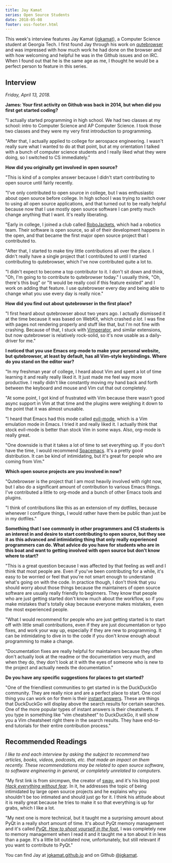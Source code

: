 ```yaml
---
title: Jay Kamat
series: Open Source Students
date: 2018-05-08
footer: oss-footer.html
---
```


This week's interview features Jay Kamat
([jgkamat](https://github.com/jgkamat)),
a Computer Science student at Georgia Tech.
I first found Jay through his work on [qutebrowser](qutebrowser)
and was impressed with how much work he had done on the browser and
with how welcoming and helpful he was in the Github issues and on IRC.
When I found out that he is the same age as me,
I thought he would be a perfect person to feature in this series.

## Interview

_Friday, April 13, 2018._

**James: Your first activity on Github was back in 2014, but
when did you first get started coding?**

"I actually started programming in high school.
We had two classes at my school:
intro to Computer Science and AP Computer Science.
I took those two classes and they were my very first introduction
to programming.

"After that, I actually applied to college for aerospace engineering.
I wasn't really sure what I wanted to do at that point,
but at my orientation I talked with a bunch
of computer science students and I really liked what they were doing,
so I switched to CS immediately."

**How did you originally get involved in open source?**

"This is kind of a complex answer because I didn't start contributing to 
open source until fairly recently.

"I've only contributed to open source in college,
but I was enthusiastic about open source before college.
In high school I was trying to switch over to using all open source
applications,
and that turned out to be really helpful because now that I use
mostly open source software I can pretty much change anything that I want.
It's really liberating.

"Early in college, I joined a club called
[RoboJackets](https://robojackets.org/),
which had a robotics team.
Their software is open source, so all of their development happens in the open,
and that became the first major open source project that I contributed to.

"After that, I started to make tiny little contributions all over the place.
I didn't really have a single project that I contributed to until I
started contributing to qutebrowser,
which I've now contributed quite a lot to.

"I didn't expect to become a top contributor to it.
I don't sit down and think,
"Oh, I'm going to to contribute to qutebrowser today."
I usually think,
"Oh, there's this bug"
or
"It would be really cool if this feature existed"
and I work on adding that feature.
I use qutebrowser every day and being able to change what you use every day
is really nice."

**How did you find out about qutebrowser in the first place?**

"I first heard about qutebrowser about two years ago.
I actually dismissed it at the time because it was based on WebKit,
which crashed *a lot*.
I was fine with pages not rendering properly and stuff like that,
but I'm not fine with crashing.
Because of that, I stuck with
[Vimperator](http://vimperator.org/vimperator.html),
and similar extensions,
but now qutebrowser is relatively rock-solid,
so it's now usable as a daily-driver for me."

**I noticed that you use Emacs org-mode to make your personal website,
but qutebrowser, at least by default, has all Vim-style keybindings.
Where do you stand on the editor war?**

"In my freshman year of college, I heard about Vim and spent a lot of time
learning it and really really liked it.
It just made me feel way more productive.
I really didn't like constantly
moving my hand back and forth between the keyboard and mouse
and Vim cut that out completely.

"At some point, I got kind of frustrated with Vim because
there wasn't good async support in Vim at that time and
the plugins were weighing it down to the point that it was almost unusable.

"I heard that Emacs had this mode called
[evil-mode](https://github.com/emacs-evil/evil),
which is a Vim emulation mode in Emacs.
I tried it and really liked it.
I actually think that stock evil-mode is better than stock Vim in some ways.
Also, org-mode is really great.

"One downside is that it takes a lot of time to set everything up.
If you don't have the time, I would recommend
[Spacemacs](http://spacemacs.org/).
It's a pretty good distribution.
It can be kind of intimidating, but it's great
for people who are coming from Vim."

**Which open source projects are you involved in now?**

"Qutebrowser is the project that I am most heavily involved with right now,
but I also do a significant amount of contribution to various Emacs things.
I've contributed a little to org-mode and a bunch of other Emacs tools
and plugins.

"I think of contributions like this as an extension of my dotfiles,
because whenever I configure things,
I would rather have them be public than just be in my dotfiles."

**Something that I see commonly in other programmers and CS students is
an interest in and desire to start contributing to open source,
but they see it as this advanced and intimidating thing that only
really experienced programmers can do.
What advice do you have for students who are in this boat and want to
getting involved with open source but don't know where to start?**

"This is a great question because I was affected by that feeling as well
and I think that most people are.
Even if you've been contributing for a while,
it's easy to be worried or feel that you're not smart enough to understand
what's going on with the code.
In practice though, I don't think that you should worry about those things
because the maintainers of open source software are usually really friendly
to beginners.
They know that people who are just getting started don't know much about the
workflow,
so if you make mistakes that's totally okay because everyone makes mistakes,
even the most experienced people.

"What I would recommend for people who are just getting started is
to start off with little small contributions,
even if they are just documentation or typo fixes, and work your way up,
especially if they are new to programming.
It can be intimidating to dive in to the code
if you don't know enough about programming to
make a change.

"Documentation fixes are really helpful for maintainers because they often don't
actually look at the readme or the documentation very much,
and when they do, they don't look at it with the eyes of someone who is new
to the project and actually needs the documentation."

**Do you have any specific suggestions for places to get started?**

"One of the friendliest communities to get started in is the DuckDuckGo
community.
They are really nice and are a perfect place to start.
One cool thing you can work on for them is their
[instant answers](https://duck.co/ia).
These are things that DuckDuckGo will display above the search results
for certain searches.
One of the more popular types of instant answers is their cheatsheets.
If you type in something like "vim cheatsheet" to DuckDuckGo,
it will show you a Vim cheatsheet right there in the search results.
They have end-to-end tutorials for their entire contribution process."

## Recommended Readings

_I like to end each interview by asking the subject to recommend two articles,
books, videos, podcasts, etc. that made an impact on them recently.
These recommendations may be related to open source software, to software
engineering in general, or completely unrelated to computers._

"My first link is from sircmpwn, the creator of
[sway](http://swaywm.org/),
and it's his blog post
[*Hack everything without fear*](https://sircmpwn.github.io/2018/03/17/Hack-everything-without-fear.html).
In it, he addresses the topic of being intimidated by large open source projects
and he explains why you shouldn't be too intimated and should just go for it.
I think his attitude about it is really great because he tries to make it
so that everything is up for grabs, which I like a lot.

"My next one is more technical, but
it taught me a surprising amount about PyQt in a really short amount of time.
It's about PyQt memory management and it's called
[*PyQt. How to shoot yourself in the foot.*](http://enki-editor.org/2014/08/23/Pyqt_mem_mgmt.html)
I was completely new to memory management when I read it and it taught me a ton
about it in less than a page.
It's a little bit outdated now, unfortunately,
but still relevant if you want to contribute to PyQt."

You can find Jay at [jgkamat.github.io](http://jgkamat.github.io/)
and on Github [@jgkamat](https://github.com/jgkamat).
